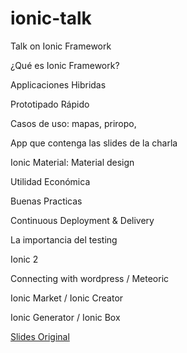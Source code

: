 # ionic-talk
Talk on Ionic Framework

¿Qué es Ionic Framework?

Applicaciones Hibridas

Prototipado Rápido

Casos de uso: mapas, priropo,

App que contenga las slides de la charla

Ionic Material: Material design

Utilidad Económica

Buenas Practicas

Continuous Deployment & Delivery

La importancia del testing

Ionic 2

Connecting with wordpress / Meteoric

Ionic Market / Ionic Creator

Ionic Generator / Ionic Box

[Slides Original](http://ionicframework.com/present-ionic/slides/#/)
